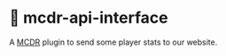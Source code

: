 # 🥅  mcdr-api-interface

A [MCDR](https://github.com/Fallen-Breath/MCDReforged) plugin to send some player stats to our website.